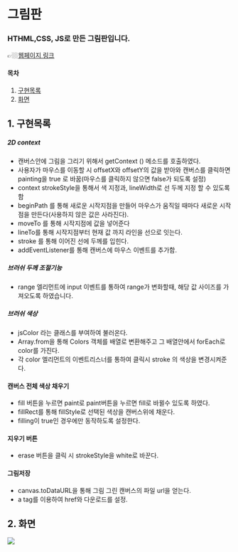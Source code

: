 # 그림판

### HTHML,CSS, JS로 만든 그림판입니다.
👉🏼[웹페이지 링크](https://wlals2997.github.io/paintjs/)


#### 목차
1. [구현목록](#1-%EA%B5%AC%ED%98%84%EB%AA%A9%EB%A1%9D)
2. [화면](#2-%ED%8A%B9%EC%A7%95)



## 1. 구현목록
##### 2D context
* 캔버스안에 그림을 그리기 위해서 getContext () 메소드를 호출하였다.
* 사용자가 마우스를 이동할 시 offsetX와 offsetY의 값을 받아와 캔버스를 클릭하면 painting을 true 로 바꿈(마우스를 클릭하지 않으면 false가 되도록 설정)
* context strokeStyle을 통해서 색 지정과, lineWidth로 선 두께 지정 할 수 있도록 함
* beginPath 를 통해 새로운 시작지점을 만들어 마우스가 움직일 때마다 새로운 시작점을 만든다(사용하지 않은 값은 사라진다).
* moveTo 를 통해 시작지점에 값을 넣어준다
* lineTo를 통해 시작지점부터 현재 값 까지 라인을 선으로 잇는다.
* stroke 를 통해 이어진 선에 두께를 입힌다.
* addEventListener를 통해 캔버스에 마우스 이벤트를 추가함.

##### 브러쉬 두께 조절기능
* range 엘리먼트에 input 이벤트를 통하여 range가 변화할때, 해당 값 사이즈를 가져오도록 하였습니다.

##### 브러쉬 색상
- jsColor 라는 클래스를 부여하여 불러온다.
- Array.from을 통해 Colors 객체를 배열로 변환해주고 그 배열안에서 forEach로 color를 가진다.
- 각 color 엘리먼트의 이벤트리스너를 통하여 클릭시 stroke 의 색상을 변경시켜준다. 

#### 캔버스 전체 색상 채우기
- fill 버튼을 누르면 paint로 paint버튼을 누르면 fill로 바뀔수 있도록 하였다.
- fillRect를 통해 fillStyle로 선택된 색상을 캔버스위에 채운다.
- filling이 true인 경우에만 동작하도록 설정한다.

#### 지우기 버튼
- erase 버튼을 클릭 시 strokeStyle을 white로 바꾼다.

#### 그림저장
- canvas.toDataURL을 통해 그림 그린 캔버스의 파일 url을 얻는다.
- a tag를 이용하여 href와 다운로드를 설정.

## 2. 화면
<img src="https://postfiles.pstatic.net/MjAyMjAzMDZfMTM0/MDAxNjQ2NTc4NzE4NjEw.EKGJGL5Kisg7Xh0N8KO7EQGyrzbq5m_kddUTNAFZkpog.dSDzVpT_SIbqNwxi7xA0u7scFtNswMBZMIrrF4t0hNUg.PNG.wlals2997/screencapture-file-C-Users-JiMin-LEE-Projects-Coding-paintjs-index-html-2022.png?type=w966">


